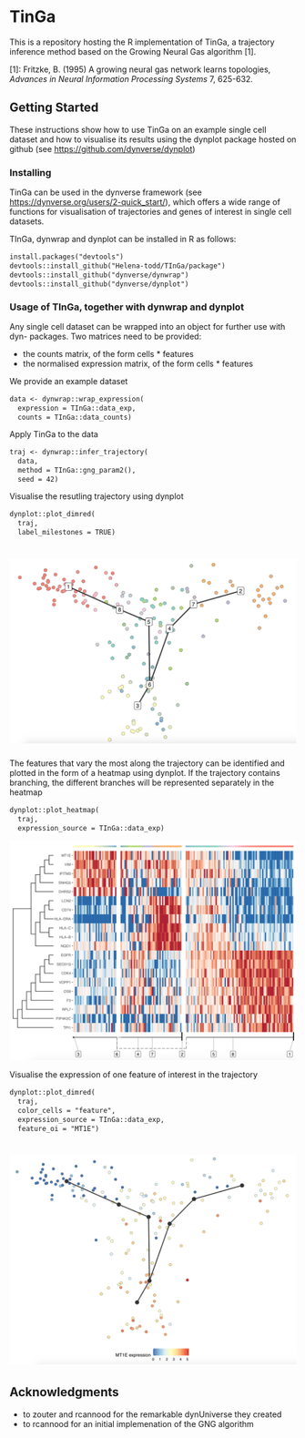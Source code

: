 # TinGa

This is a repository hosting the R implementation of TinGa, a trajectory inference method based on the Growing Neural Gas algorithm [1].

[1]: Fritzke, B. (1995) A growing neural gas network learns topologies, _Advances in Neural Information Processing Systems_ 7, 625-632.

## Getting Started

These instructions show how to use TinGa on an example single cell dataset and how to visualise its results using the dynplot package hosted on github (see https://github.com/dynverse/dynplot)

### Installing

TinGa can be used in the dynverse framework (see https://dynverse.org/users/2-quick_start/), which offers a wide range of functions for visualisation of trajectories and genes of interest in single cell datasets. 

TInGa, dynwrap and dynplot can be installed in R as follows:

```
install.packages("devtools")
devtools::install_github("Helena-todd/TInGa/package")
devtools::install_github("dynverse/dynwrap")
devtools::install_github("dynverse/dynplot")
```

### Usage of TInGa, together with dynwrap and dynplot

Any single cell dataset can be wrapped into an object for further use with dyn- packages. Two matrices need to be provided: 
* the counts matrix, of the form cells * features
* the normalised expression matrix, of the form cells * features

We provide an example dataset 

```
data <- dynwrap::wrap_expression(
  expression = TInGa::data_exp,
  counts = TInGa::data_counts)
```

Apply TinGa to the data

```
traj <- dynwrap::infer_trajectory(
  data, 
  method = TInGa::gng_param2(), 
  seed = 42)
```

Visualise the resutling trajectory using dynplot

```
dynplot::plot_dimred(
  traj,
  label_milestones = TRUE)
```
# <img src="traj.png" width="600">

The features that vary the most along the trajectory can be identified and plotted in the form of a heatmap using dynplot. If the trajectory contains branching, the different branches will be represented separately in the heatmap

```
dynplot::plot_heatmap(
  traj, 
  expression_source = TInGa::data_exp)
```
![heatmap](heatmap.png "Heatmap")

Visualise the expression of one feature of interest in the trajectory

```
dynplot::plot_dimred(
  traj, 
  color_cells = "feature", 
  expression_source = TInGa::data_exp, 
  feature_oi = "MT1E")
```
# <img src="M1TE.png" width="600">

## Acknowledgments

* to zouter and rcannood for the remarkable dynUniverse they created
* to rcannood for an initial implemenation of the GNG algorithm
